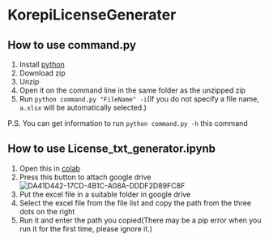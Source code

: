 # KorepiLicenseGenerater
## How to use command.py
1. Install [python](https://www.python.org/downloads/)
2. Download zip
3. Unzip
4. Open it on the command line in the same folder as the unzipped zip
5. Run `python command.py "FileName" -i`(If you do not specify a file name, `a.xlsx` will be automatically selected.)

P.S. You can get information to run `python command.py -h` this command

## How to use License_txt_generator.ipynb
1. Open this in [colab](https://colab.research.google.com)
2. Press this button to attach google drive ![DA41D442-17CD-4B1C-A08A-DDDF2D89FC8F](https://github.com/CureSaba/KorepiLicenseGenerater/assets/94890302/813ba52e-bb0c-4a8e-9704-706f9cba4ab2)
3. Put the excel file in a suitable folder in google drive
4. Select the excel file from the file list and copy the path from the three dots on the right
5. Run it and enter the path you copied(There may be a pip error when you run it for the first time, please ignore it.)
